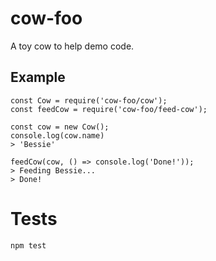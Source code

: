 # cow-foo

A toy cow to help demo code.

## Example

```
const Cow = require('cow-foo/cow');
const feedCow = require('cow-foo/feed-cow');

const cow = new Cow();
console.log(cow.name)
> 'Bessie'

feedCow(cow, () => console.log('Done!'));
> Feeding Bessie...
> Done!
```

# Tests

```
npm test
```
